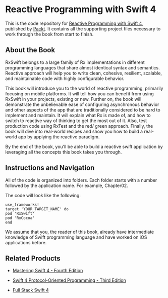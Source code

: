# Reactive Programming with Swift 4
This is the code repository for [Reactive Programming with Swift 4](https://www.packtpub.com/application-development/reactive-programming-swift-4?utm_source=github&utm_medium=repository&utm_campaign=9781787120211), published by [Packt](https://www.packtpub.com/?utm_source=github). It contains all the supporting project files necessary to work through the book from start to finish.
## About the Book
RxSwift belongs to a large family of Rx implementations in different programming languages that share almost identical syntax and semantics. Reactive approach will help you to write clean, cohesive, resilient, scalable, and maintainable code with highly configurable behavior.

This book will introduce you to the world of reactive programming, primarily focusing on mobile platforms. It will tell how you can benefit from using RxSwift in your projects, existing or new. Further on, the book will demonstrate the unbelievable ease of configuring asynchronous behavior and other aspects of the app that are traditionally considered to be hard to implement and maintain. It will explain what Rx is made of, and how to switch to reactive way of thinking to get the most out of it. Also, test production code using RxTest and the red/ green approach. Finally, the book will dive into real-world recipes and show you how to build a real-world app by applying the reactive paradigm.

By the end of the book, you’ll be able to build a reactive swift application by leveraging all the concepts this book takes you through.
## Instructions and Navigation
All of the code is organized into folders. Each folder starts with a number followed by the application name. For example, Chapter02.



The code will look like the following:
```
use_frameworks!
target 'YOUR_TARGET_NAME' do
pod 'RxSwift'
pod 'RxCocoa'
end
```

We assume that you, the reader of this book, already have intermediate knowledge of Swift programming language and have worked on iOS applications before.

## Related Products
* [Mastering Swift 4 - Fourth Edition](https://www.packtpub.com/application-development/mastering-swift-4-fourth-edition?utm_source=github&utm_medium=repository&utm_campaign=9781788477802)

* [Swift 4 Protocol-Oriented Programming - Third Edition](https://www.packtpub.com/web-development/swift-protocol-oriented-programming-third-edition?utm_source=github&utm_medium=repository&utm_campaign=9781788470032)

* [Full Stack Swift 4](https://www.packtpub.com/web-development/full-stack-swift-4?utm_source=github&utm_medium=repository&utm_campaign=9781788625241)
